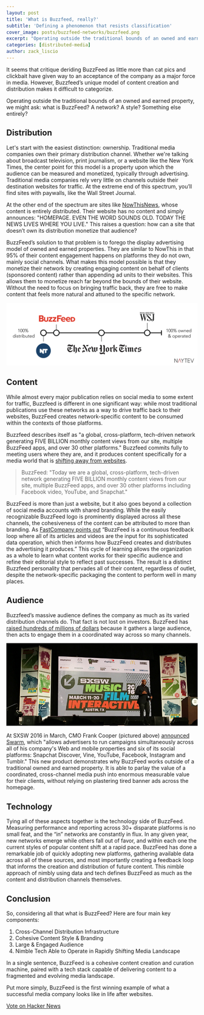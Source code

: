 ```yaml
---
layout: post
title: 'What is Buzzfeed, really?'
subtitle: 'Defining a phenomenon that resists classification'
cover_image: posts/buzzfeed-networks/buzzfeed.png
excerpt: "Operating outside the traditional bounds of an owned and earned property, we might ask what is BuzzFeed? A network? A style? Something else entirely?"
categories: [distributed-media]
author: zack_liscio
---
```


It seems that critique deriding BuzzFeed as little more than cat pics and clickbait have given way to an acceptance of the company as a major force in media. However, Buzzfeed’s unique model of content creation and distribution makes it difficult to categorize. 

Operating outside the traditional bounds of an owned and earned property, we might ask: what is BuzzFeed? A network? A style? Something else entirely?

## Distribution

Let's start with the easiest distinction: ownership. Traditional media companies own their primary distribution channel. Whether we're talking about broadcast television, print journalism, or a website like the New York Times, the center point for this model is a property upon which the audience can be measured and monetized, typically through advertising. Traditional media companies rely very little on channels outside their destination websites for traffic. At the extreme end of this spectrum, you’ll find sites with paywalls, like the Wall Street Journal.

At the other end of the spectrum are sites like [NowThisNews](https://nowthisnews.com/), whose content is entirely distributed. Their website has no content and simply announces: "HOMEPAGE. EVEN THE WORD SOUNDS OLD. TODAY THE NEWS LIVES WHERE YOU LIVE." This raises a question: how can a site that doesn’t own its distribution monetize that audience?

BuzzFeed’s solution to that problem is to forego the display advertising model of owned and earned properties. They are similar to NowThis in that 95% of their content engagement happens on platforms they do not own, mainly social channels. What makes this model possible is that they monetize their network by creating engaging content on behalf of clients (sponsored content) rather than appending ad units to their websites. This allows them to monetize reach far beyond the bounds of their website. Without the need to focus on bringing traffic back, they are free to make content that feels more natural and attuned to the specific network.

<div class="full zoomable"><img src="/images/posts/buzzfeed-networks/mediamodels.png"></div>

## Content

While almost every major publication relies on social media to some extent for traffic, Buzzfeed is different in one significant way: while most traditional publications use these networks as a way to drive traffic back to their websites, BuzzFeed creates network-specific content to be consumed within the contexts of those platforms. 

Buzzfeed describes itself as "a global, cross-platform, tech-driven network generating FIVE BILLION monthly content views from our site, multiple BuzzFeed apps, and over 30 other platforms."  Buzzfeed commits fully to meeting users where they are, and it produces content specifically for a media world that is [shifting away from websites](/publishers-must-adapt/).

> BuzzFeed: "Today we are a global, cross-platform, tech-driven network generating FIVE BILLION monthly content views from our site, multiple BuzzFeed apps, and over 30 other platforms including Facebook video, YouTube, and Snapchat."

BuzzFeed is more than just a website, but it also goes beyond a collection of social media accounts with shared branding. While the easily recognizable BuzzFeed logo is prominently displayed across all these channels, the cohesiveness of the content can be attributed to more than branding. As [FastCompany points out](http://www.fastcompany.com/3056057/most-innovative-companies/how-buzzfeeds-jonah-peretti-is-building-a-100-year-media-company) “BuzzFeed is a continuous feedback loop where all of its articles and videos are the input for its sophisticated data operation, which then informs how BuzzFeed creates and distributes the advertising it produces.” This cycle of learning allows the organization as a whole to learn what content works for their specific audience and refine their editorial style to reflect past successes. The result is a distinct Buzzfeed personality that pervades all of their content, regardless of outlet, despite the network-specific packaging the content to perform well in many places.

## Audience

Buzzfeed’s massive audience defines the company as much as its varied distribution channels do. That fact is not lost on investors. BuzzFeed has [raised hundreds of millions of dollars](https://www.crunchbase.com/organization/buzzfeed#/entity) because it gathers a large audience, then acts to  engage them in a coordinated way across so many channels. 

<div class="full zoomable"><img src="/images/posts/buzzfeed-networks/frankcooper.jpeg"></div>

At SXSW 2016 in March, CMO Frank Cooper (pictured above) [announced Swarm](http://www.adweek.com/news/technology/buzzfeed-launches-new-ad-format-further-monetize-its-big-social-reach-170172), which "allows advertisers to run campaigns simultaneously across all of his company's Web and mobile properties and six of its social platforms: Snapchat Discover, Vine, YouTube, Facebook, Instagram and Tumblr." This new product demonstrates why BuzzFeed works outside of a traditional owned and earned property. It is able to parlay the value of a coordinated, cross-channel media push into enormous measurable value for their clients, without relying on plastering tired banner ads across the homepage. 

## Technology

Tying all of these aspects together is the technology side of BuzzFeed. Measuring performance and reporting across 30+ disparate platforms is no small feat, and the “in” networks are constantly in flux. In any given year, new networks emerge while others fall out of favor, and within each one the current styles of popular content shift at a rapid pace. BuzzFeed has done a remarkable job of quickly adopting new platforms, gathering available data across all of these sources, and most importantly creating a feedback loop that informs the creation and distribution of future content. This nimble approach of nimbly using data and tech defines BuzzFeed as much as the content and distribution channels themselves. 

## Conclusion

So, considering all that what is BuzzFeed? Here are four main key components:

1. Cross-Channel Distribution Infrastructure
2. Cohesive Content Style & Branding
3. Large & Engaged Audience
4. Nimble Tech Able to Operate in Rapidly Shifting Media Landscape

In a single sentence, BuzzFeed is a cohesive content creation and curation machine, paired with a tech stack capable of delivering content to a fragmented and evolving media landscape.

Put more simply, BuzzFeed is the first winning example of what a successful media company looks like in life after websites.

<a href="https://news.ycombinator.com/submit" class="hn-button" data-title="What is BuzzFeed, really?" data-url="http://blog.naytev.com/buzzfeed-networks/" data-count="horizontal">Vote on Hacker News</a>
<script type="text/javascript">var HN=[];HN.factory=function(e){return function(){HN.push([e].concat(Array.prototype.slice.call(arguments,0)))};},HN.on=HN.factory("on"),HN.once=HN.factory("once"),HN.off=HN.factory("off"),HN.emit=HN.factory("emit"),HN.load=function(){var e="hn-button.js";if(document.getElementById(e))return;var t=document.createElement("script");t.id=e,t.src="//hn-button.herokuapp.com/hn-button.js";var n=document.getElementsByTagName("script")[0];n.parentNode.insertBefore(t,n)},HN.load();</script>